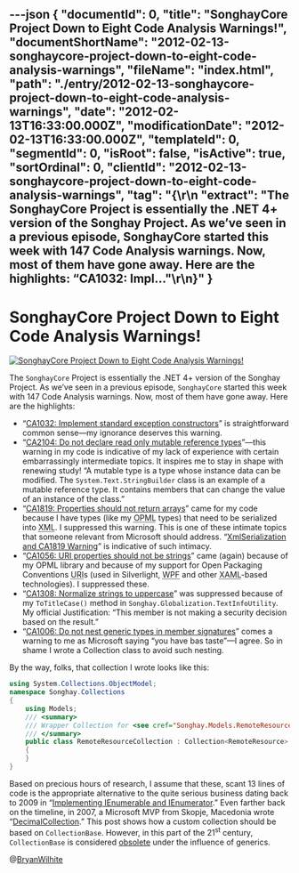 ---json
{
  "documentId": 0,
  "title": "SonghayCore Project Down to Eight Code Analysis Warnings!",
  "documentShortName": "2012-02-13-songhaycore-project-down-to-eight-code-analysis-warnings",
  "fileName": "index.html",
  "path": "./entry/2012-02-13-songhaycore-project-down-to-eight-code-analysis-warnings",
  "date": "2012-02-13T16:33:00.000Z",
  "modificationDate": "2012-02-13T16:33:00.000Z",
  "templateId": 0,
  "segmentId": 0,
  "isRoot": false,
  "isActive": true,
  "sortOrdinal": 0,
  "clientId": "2012-02-13-songhaycore-project-down-to-eight-code-analysis-warnings",
  "tag": "{\r\n  \"extract\": \"The SonghayCore Project is essentially the .NET 4+ version of the Songhay Project. As we’ve seen in a previous episode, SonghayCore started this week with 147 Code Analysis warnings. Now, most of them have gone away. Here are the highlights: “CA1032: Impl...\"\r\n}"
}
---

# SonghayCore Project Down to Eight Code Analysis Warnings!

[<img alt="SonghayCore Project Down to Eight Code Analysis Warnings!" src="http://farm8.staticflickr.com/7055/6864575675_53809bbdc6.jpg">](http://www.flickr.com/photos/wilhite/6864575675/in/photostream/ "SonghayCore Project Down to Eight Code Analysis Warnings!")

The `SonghayCore` Project is essentially the .NET 4+ version of the Songhay Project. As we’ve seen in a previous episode, `SonghayCore` started this week with 147 Code Analysis warnings. Now, most of them have gone away. Here are the highlights:

* “[CA1032: Implement standard exception constructors](http://msdn.microsoft.com/en-us/library/ms182151.aspx)” is straightforward common sense—my ignorance deserves this warning.
* “[CA2104: Do not declare read only mutable reference types](http://msdn.microsoft.com/en-us/library/ms182302.aspx)”—this warning in my code is indicative of my lack of experience with certain embarrassingly intermediate topics. It inspires me to stay in shape with renewing study! “A mutable type is a type whose instance data can be modified. The `System.Text.StringBuilder` class is an example of a mutable reference type. It contains members that can change the value of an instance of the class.”
* “[CA1819: Properties should not return arrays](http://msdn.microsoft.com/en-us/library/0fss9skc.aspx)” came for my code because I have types (like my <acronym title="Outline Processor Markup Language">OPML</acronym> types) that need to be serialized into <acronym title="Extensible Markup Language">XML</acronym>. I suppressed this warning. This is one of these intimate topics that someone relevant from Microsoft should address. “[XmlSerialization and CA1819 Warning](http://social.msdn.microsoft.com/Forums/is/asmxandxml/thread/c29ec71d-52da-4a37-9291-fb95e28018f4)” is indicative of such intimacy.
* “[CA1056: URI properties should not be strings](http://msdn.microsoft.com/en-us/library/ms182175.aspx)” came (again) because of my OPML library and because of my support for Open Packaging Conventions <acronym title="Universal Resource Identifier">URI</acronym>s (used in Silverlight, <acronym title="Windows Presentation Foundation">WPF</acronym> and other <acronym title="Extensible Application Markup Language">XAML</acronym>-based technologies). I suppressed these.
* “[CA1308: Normalize strings to uppercase](http://msdn.microsoft.com/en-us/library/bb386042.aspx)” was suppressed because of my `ToTitleCase()` method in `Songhay.Globalization.TextInfoUtility`. My official Justification: “This member is not making a security decision based on the result.”
* “[CA1006: Do not nest generic types in member signatures](http://msdn.microsoft.com/en-us/library/ms182144.aspx)” comes a warning to me as Microsoft saying “you have bas taste”—I agree. So in shame I wrote a Collection class to avoid such nesting.

By the way, folks, that collection I wrote looks like this:

```c#
using System.Collections.ObjectModel;
namespace Songhay.Collections
{
    using Models;
    /// <summary>
    /// Wrapper Collection for <see cref="Songhay.Models.RemoteResource"/>.
    /// </summary>
    public class RemoteResourceCollection : Collection<RemoteResource>
    {
    }
}
```

Based on precious hours of research, I assume that these, scant 13 lines of code is the appropriate alternative to the quite serious business dating back to 2009 in “[Implementing IEnumerable and IEnumerator](http://brendan.enrick.com/post/Implementing-IEnumerable-and-IEnumerator.aspx).” Even farther back on the timeline, in 2007, a Microsoft MVP from Skopje, Macedonia wrote “[DecimalCollection](http://sharpsource.blogspot.com/2007/05/decimalcollection.html).” This post shows how a custom collection should be based on `CollectionBase`. However, in this part of the 21<sup>st</sup> century, `CollectionBase` is considered [obsolete](http://stackoverflow.com/questions/5704776/is-the-collectionbase-class-still-supported) under the influence of generics.

@[BryanWilhite](https://twitter.com/BryanWilhite)
